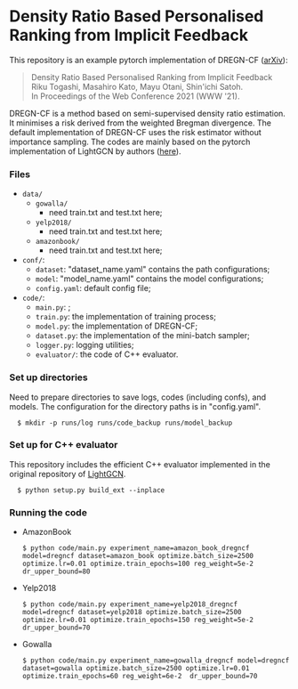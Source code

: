 # Density Ratio Based Personalised Ranking from Implicit Feedback

This repository is an example pytorch implementation of DREGN-CF ([arXiv](https://arxiv.org/abs/2011.05061)):

> Density Ratio Based Personalised Ranking from Implicit Feedback
Riku Togashi, Masahiro Kato, Mayu Otani, Shin'ichi Satoh.  
In Proceedings of the Web Conference 2021 (WWW '21).

DREGN-CF is a method based on semi-supervised density ratio estimation.
It minimises a risk derived from the weighted Bregman divergence.
The default implementation of DREGN-CF uses the risk estimator without importance sampling.
The codes are mainly based on the pytorch implementation of LightGCN by authors ([here](https://github.com/gusye1234/LightGCN-PyTorch)).

### Files

- `data/`
  - `gowalla/`    
    - need train.txt and test.txt here;
  - `yelp2018/`
    - need train.txt and test.txt here;
  - `amazonbook/`
    - need train.txt and test.txt here;
- `conf/`:
  - `dataset`: "dataset_name.yaml" contains the path configurations;
  - `model`: "model_name.yaml" contains the model configurations;
  - `config.yaml`: default config file;
- `code/`:
  - `main.py`: ;
  - `train.py`: the implementation of training process;
  - `model.py`: the implementation of DREGN-CF;
  - `dataset.py`: the implementation of the mini-batch sampler;
  - `logger.py`: logging utilities;
  - `evaluator/`: the code of C++ evaluator.

### Set up directories
Need to prepare directories to save logs, codes (including confs), and models.
The configuration for the directory paths is in "config.yaml".
```
  $ mkdir -p runs/log runs/code_backup runs/model_backup
```

### Set up for C++ evaluator
This repository includes the efficient C++ evaluator implemented in the original repository of [LightGCN](https://github.com/kuandeng/LightGCN).
```
  $ python setup.py build_ext --inplace
```
  
### Running the code
- AmazonBook
  ```
  $ python code/main.py experiment_name=amazon_book_dregncf model=dregncf dataset=amazon_book optimize.batch_size=2500 optimize.lr=0.01 optimize.train_epochs=100 reg_weight=5e-2 dr_upper_bound=80
  ```

- Yelp2018
  ```
  $ python code/main.py experiment_name=yelp2018_dregncf model=dregncf dataset=yelp2018 optimize.batch_size=2500 optimize.lr=0.01 optimize.train_epochs=150 reg_weight=5e-2 dr_upper_bound=70
  ```

- Gowalla  
  ```
  $ python code/main.py experiment_name=gowalla_dregncf model=dregncf dataset=gowalla optimize.batch_size=2500 optimize.lr=0.01 optimize.train_epochs=60 reg_weight=6e-2  dr_upper_bound=70
  ```
